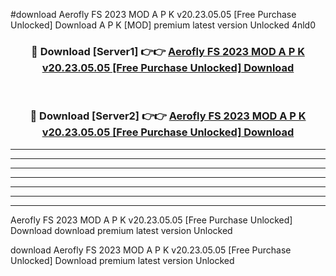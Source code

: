 #download Aerofly FS 2023 MOD A P K v20.23.05.05 [Free Purchase Unlocked] Download A P K [MOD] premium latest version Unlocked 4nld0 



<div align="center">
<h3>🔴 Download [Server1] 👉👉 <a href="https://apkdownload-94cd0.web.app/">Aerofly FS 2023 MOD A P K v20.23.05.05 [Free Purchase Unlocked] Download</a></h3><br>

<h3>🔴 Download [Server2] 👉👉 <a href="https://apkdownload-94cd0.web.app/">Aerofly FS 2023 MOD A P K v20.23.05.05 [Free Purchase Unlocked] Download</a></h3>
</div>





----------------------------------------------------------

----------------------------------------------------------

----------------------------------------------------------

----------------------------------------------------------

----------------------------------------------------------

----------------------------------------------------------

----------------------------------------------------------

Aerofly FS 2023 MOD A P K v20.23.05.05 [Free Purchase Unlocked] Download download premium latest version Unlocked

download Aerofly FS 2023 MOD A P K v20.23.05.05 [Free Purchase Unlocked] Download premium latest version Unlocked
